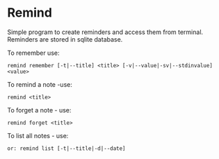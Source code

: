 # Remind

Simple program to create reminders and access them from terminal.
Reminders are stored in sqlite database.

To remember use:
```
remind remember [-t|--title] <title> [-v|--value|-sv|--stdinvalue] <value>
```

To remind a note -use:
```
remind <title>
```

To forget a note - use:
```
remind forget <title>
```

To list all notes - use:
```
or: remind list [-t|--title|-d|--date]
```